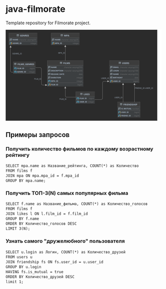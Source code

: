 # java-filmorate
Template repository for Filmorate project.

![](schema.png)

## Примеры запросов

### Получить количество фильмов по каждому возрастному рейтингу
    SELECT mpa.name as Название_рейтинга, COUNT(*) as Количество
    FROM films f
    JOIN mpa ON mpa.mpa_id = f.mpa_id
    GROUP BY mpa.name;

### Получить ТОП-3(N) самых популярных фильма
    SELECT f.name as Название_фильма, COUNT(*) as Количество_голосов
    FROM films f
    JOIN likes l ON l.film_id = f.film_id
    GROUP BY f.name
    ORDER BY Количество_голосов DESC
    LIMIT 3(N);

### Узнать самого "дружелюбного" пользователя
    SELECT u.login as Логин, COUNT(*) as Количество_друзей 
    FROM users u
    JOIN friendship fs ON fs.user_id = u.user_id
    GROUP BY u.login
    HAVING fs.is_mutual = true
    ORDER BY Количество_друзей DESC
    limit 1;

